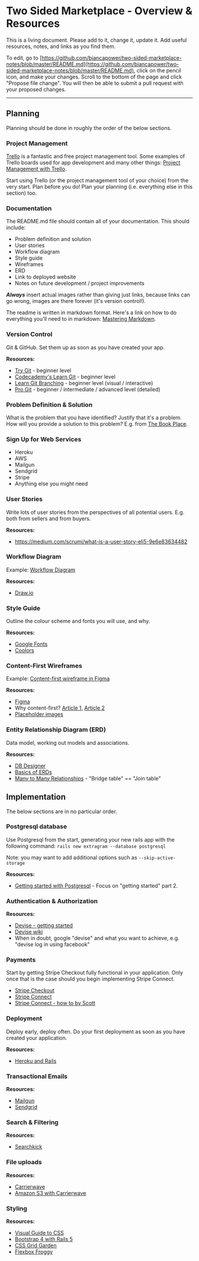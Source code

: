 # Two Sided Marketplace - Overview & Resources

This is a living document. Please add to it, change it, update it. Add useful resources, notes, and links as you find them.

To edit, go to [https://github.com/biancapower/two-sided-marketplace-notes/blob/master/README.md](https://github.com/biancapower/two-sided-marketplace-notes/blob/master/README.md), click on the pencil icon, and make your changes. Scroll to the bottom of the page and click "Propose file change". You will then be able to submit a pull request with your proposed changes.

---

## Planning

Planning should be done in roughly the order of the below sections.

### Project Management

[Trello](https://trello.com/) is a fantastic and free project management tool. Some examples of Trello boards used for app development and many other things: [Project Management with Trello](https://trello.com/inspiration/project-management).

Start using Trello (or the project management tool of your choice) from the very start. Plan before you do! Plan your planning (i.e. everything else in this section) too.

### Documentation

The README.md file should contain all of your documentation. This should include:

* Problem definition and solution
* User stories
* Workflow diagram
* Style guide
* Wireframes
* ERD
* Link to deployed website
* Notes on future development / project improvements

***Always*** insert actual images rather than giving just links, because links can go wrong, images are there forever (it's version control!).

The readme is written in markdown format. Here's a link on how to do everything you'll need to in markdown: [Mastering Markdown](https://guides.github.com/features/mastering-markdown/).

### Version Control

Git & GitHub. Set them up as soon as you have created your app.

**Resources:**
* [Try Git](https://try.github.io/levels/1/challenges/1) - beginner level
* [Codecademy's Learn Git](https://www.codecademy.com/learn/learn-git) - beginner level
* [Learn Git Branching](https://learngitbranching.js.org/) - beginner level (visual / interactive)
* [Pro Git](https://git-scm.com/book/en/v2) - beginner / intermediate / advanced level (detailed)

### Problem Definition & Solution

What is the problem that you have identified? Justify that it's a problem. How will you provide a solution to this problem? E.g. from [The Book Place](https://github.com/biancapower/the_book_place/blob/master/README.md#problem-definition-and-solution).

### Sign Up for Web Services

* Heroku
* AWS
* Mailgun
* Sendgrid
* Stripe
* Anything else you might need

### User Stories

Write lots of user stories from the perspectives of all potential users. E.g. both from sellers and from buyers.

**Resources:**

* https://medium.com/scrumi/what-is-a-user-story-eli5-9e6e83634482

### Workflow Diagram

Example: [Workflow Diagram](https://github.com/biancapower/the_book_place/blob/master/readme_resources/workflow_diagram.png)

**Resources:**

* [Draw.io](https://www.draw.io/)

### Style Guide

Outline the colour scheme and fonts you will use, and why.

**Resources:**

* [Google Fonts](https://fonts.google.com/)
* [Coolors](https://coolors.co/daffef-d0ffd6-d5e2bc-a6979c-d3c0d2)

### Content-First Wireframes

Example: [Content-first wireframe in Figma](https://www.figma.com/file/cHJ5winPhgKShwLn5E3RRi4l/Preloved-Books-Two-Sided-Marketplace)

**Resources:**
* [Figma](https://www.figma.com/)
* Why content-first? [Article 1](https://www.protofuse.com/blog/details/website-wireframing-helps-plan-better-content/), [Article 2](https://gathercontent.com/blog/designing-content-first-for-a-better-ux)
* [Placeholder images](https://placeholder.com/)


### Entity Relationship Diagram (ERD)
Data model, working out models and associations.

**Resources:**
* [DB Designer](https://dbdesigner.net/)
* [Basics of ERDs](https://www.youtube.com/watch?v=ymb9gsl_x1U)
* [Many to Many Relationships](https://www.youtube.com/watch?v=P_nhBKs25DQ) - "Bridge table" == "Join table"

## Implementation

The below sections are in no particular order.

### Postgresql database

Use Postgresql from the start, generating your new rails app with the following command:  ```rails new extragram --database postgresql```

Note: you may want to add additional options such as  ```--skip-active-storage```

**Resources:**

* [Getting started with Postgresql](https://www.codementor.io/engineerapart/getting-started-with-postgresql-on-mac-osx-are8jcopb) - Focus on "getting started" part 2.

### Authentication & Authorization

**Resources:**

* [Devise - getting started](https://github.com/plataformatec/devise#getting-started)
* [Devise wiki](https://github.com/plataformatec/devise/wiki)
* When in doubt, google "devise" and what you want to achieve, e.g. "devise log in using facebook"

### Payments

Start by getting Stripe Checkout fully functional in your application. Only once that is the case should you begin implementing Stripe Connect.

* [Stripe Checkout](https://stripe.com/docs/checkout/rails)
* [Stripe Connect](https://stripe.com/docs/connect)
* [Stripe Connect - how to by Scott](https://medium.com/@scottdixon/third-party-payouts-with-stripe-connect-d3a7c0d1bcb)

### Deployment

Deploy early, deploy often. Do your first deployment as soon as you have created your application.

**Resources:**
* [Heroku and Rails](https://devcenter.heroku.com/articles/getting-started-with-rails5)

### Transactional Emails

**Resources:**
* [Mailgun](https://github.com/mailgun/mailgun-ruby)
* [Sendgrid](https://sendgrid.com/docs/Integrate/Frameworks/rubyonrails.html)

### Search & Filtering

**Resources:**
* [Searchkick](https://github.com/ankane/searchkick)

### File uploads

**Resources:**
* [Carrierwave](https://github.com/carrierwaveuploader/carrierwave)
* [Amazon S3 with Carrierwave](http://blog.thefirehoseproject.com/posts/switching-carrierwave-to-use-s3-with-heroku-and-localhost/)

### Styling

**Resources:**
* [Visual Guide to CSS](https://cssreference.io/)
* [Bootstrap 4 with Rails 5](https://medium.com/@biancapower/how-to-add-bootstrap-4-to-a-rails-5-app-650118459a1e)
* [CSS Grid Garden](https://cssgridgarden.com/)
* [Flexbox Froggy](http://flexboxfroggy.com/)





